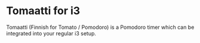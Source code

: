 Tomaatti for i3
===============
Tomaatti (Finnish for Tomato / Pomodoro) is a Pomodoro timer which can be integrated into your
regular i3 setup.
